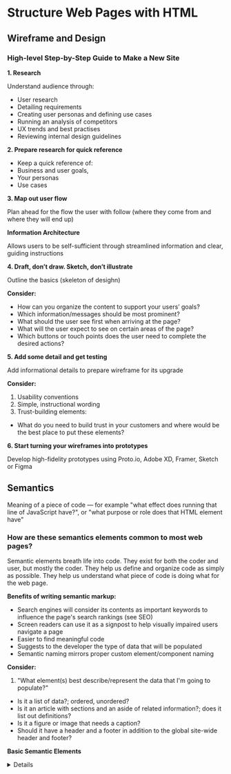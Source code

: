 # Structure Web Pages with HTML

## Wireframe and Design

### High-level Step-by-Step Guide to Make a New Site

**1. Research**

Understand audience through:
- User research
- Detailing requirements
- Creating user personas and defining use cases
- Running an analysis of competitors
- UX trends and best practises
- Reviewing internal design guidelines

**2. Prepare research for quick reference**

- Keep a quick reference of:
- Business and user goals,
- Your personas
- Use cases

**3. Map out user flow**

Plan ahead for the flow the user with follow (where they come from and where they will end up) 

**Information Architecture**

Allows users to be self-sufficient through streamlined information and clear, guiding instructions

**4. Draft, don’t draw. Sketch, don’t illustrate**

Outline the basics (skeleton of desighn)

**Consider:**
- How can you organize the content to support your users’ goals?
- Which information/messages should be most prominent?
- What should the user see first when arriving at the page?
- What will the user expect to see on certain areas of the page?
- Which buttons or touch points does the user need to complete the desired actions?

**5. Add some detail and get testing**

Add informational details to prepare wireframe for its upgrade

**Consider:**
1. Usability conventions
2. Simple, instructional wording
3. Trust-building elements: 
  - What do you need to build trust in your customers and where would be the best place to put these elements?

**6. Start turning your wireframes into prototypes**

Develop high-fidelity prototypes using Proto.io, Adobe XD,  Framer, Sketch or Figma 

## Semantics

Meaning of a piece of code — for example "what effect does running that line of JavaScript have?", or "what purpose or role does that HTML element have" 

### How are these semantics elements common to most web pages?

Semantic elements breath life into code. They exist for both the coder and user, but mostly the coder. They help us define and organize code as simply as possible. They help us understand what piece of code is doing what for the web page.

**Benefits of writing semantic markup:**
- Search engines will consider its contents as important keywords to influence the page's search rankings (see SEO)
- Screen readers can use it as a signpost to help visually impaired users navigate a page
- Easier to find meaningful code
- Suggests to the developer the type of data that will be populated
- Semantic naming mirrors proper custom element/component naming

**Consider:**
1. "What element(s) best describe/represent the data that I'm going to populate?" 
  - Is it a list of data?; ordered, unordered?
  - Is it an article with sections and an aside of related information?; does it list out definitions?
  - Is it a figure or image that needs a caption?
  - Should it have a header and a footer in addition to the global site-wide header and footer?

**Basic Semantic Elements**

<article>
<aside>
<details>
<figcaption>
<figure>
<footer>
<header>
<main>
<mark>
<nav>
<section>
<summary>
<time>

